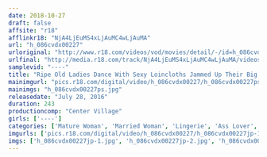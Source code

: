 ```yaml
---
date: 2018-10-27
draft: false
affsite: "r18"
afflinkr18: "NjA4LjEuMS4xLjAuMC4wLjAuMA"
url: "h_086cvdx00227"
urloriginal: "http://www.r18.com/videos/vod/movies/detail/-/id=h_086cvdx00227"
urlfinal: "http://media.r18.com/track/NjA4LjEuMS4xLjAuMC4wLjAuMA/videos/vod/movies/detail/-/id=h_086cvdx00227"
samplevid: "----"
title: "Ripe Old Ladies Dance With Sexy Loincloths Jammed Up Their Big Asses 50 Ladies 4 Hours"
mainimgurl: "pics.r18.com/digital/video/h_086cvdx00227/h_086cvdx00227ps.jpg"
mainimgs: "h_086cvdx00227ps.jpg"
releasedate: "July 28, 2016"
duration: 243
productioncomp: "Center Village"
girls: ['----']
categories: ['Mature Woman', 'Married Woman', 'Lingerie', 'Ass Lover', 'Dance', 'Compilation', 'Over 4 Hours', 'Hi-Def']
imgurls: ['pics.r18.com/digital/video/h_086cvdx00227/h_086cvdx00227jp-1.jpg', 'pics.r18.com/digital/video/h_086cvdx00227/h_086cvdx00227jp-2.jpg', 'pics.r18.com/digital/video/h_086cvdx00227/h_086cvdx00227jp-3.jpg', 'pics.r18.com/digital/video/h_086cvdx00227/h_086cvdx00227jp-4.jpg', 'pics.r18.com/digital/video/h_086cvdx00227/h_086cvdx00227jp-5.jpg', 'pics.r18.com/digital/video/h_086cvdx00227/h_086cvdx00227jp-6.jpg', 'pics.r18.com/digital/video/h_086cvdx00227/h_086cvdx00227jp-7.jpg', 'pics.r18.com/digital/video/h_086cvdx00227/h_086cvdx00227jp-8.jpg', 'pics.r18.com/digital/video/h_086cvdx00227/h_086cvdx00227jp-9.jpg', 'pics.r18.com/digital/video/h_086cvdx00227/h_086cvdx00227jp-10.jpg', 'pics.r18.com/digital/video/h_086cvdx00227/h_086cvdx00227jp-11.jpg', 'pics.r18.com/digital/video/h_086cvdx00227/h_086cvdx00227jp-12.jpg', 'pics.r18.com/digital/video/h_086cvdx00227/h_086cvdx00227jp-13.jpg', 'pics.r18.com/digital/video/h_086cvdx00227/h_086cvdx00227jp-14.jpg', 'pics.r18.com/digital/video/h_086cvdx00227/h_086cvdx00227jp-15.jpg', 'pics.r18.com/digital/video/h_086cvdx00227/h_086cvdx00227jp-16.jpg', 'pics.r18.com/digital/video/h_086cvdx00227/h_086cvdx00227jp-17.jpg', 'pics.r18.com/digital/video/h_086cvdx00227/h_086cvdx00227jp-18.jpg', 'pics.r18.com/digital/video/h_086cvdx00227/h_086cvdx00227jp-19.jpg', 'pics.r18.com/digital/video/h_086cvdx00227/h_086cvdx00227jp-20.jpg']
imgs: ['h_086cvdx00227jp-1.jpg', 'h_086cvdx00227jp-2.jpg', 'h_086cvdx00227jp-3.jpg', 'h_086cvdx00227jp-4.jpg', 'h_086cvdx00227jp-5.jpg', 'h_086cvdx00227jp-6.jpg', 'h_086cvdx00227jp-7.jpg', 'h_086cvdx00227jp-8.jpg', 'h_086cvdx00227jp-9.jpg', 'h_086cvdx00227jp-10.jpg', 'h_086cvdx00227jp-11.jpg', 'h_086cvdx00227jp-12.jpg', 'h_086cvdx00227jp-13.jpg', 'h_086cvdx00227jp-14.jpg', 'h_086cvdx00227jp-15.jpg', 'h_086cvdx00227jp-16.jpg', 'h_086cvdx00227jp-17.jpg', 'h_086cvdx00227jp-18.jpg', 'h_086cvdx00227jp-19.jpg', 'h_086cvdx00227jp-20.jpg']
---
```

